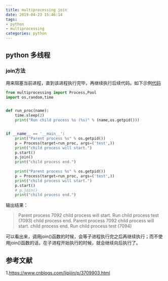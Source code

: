 ```yaml
---
title: multiprocessing join
date: 2019-04-23 15:46:14
tags:
- python
- multiprocessing
categories: python
---
```


## python 多线程 
### join方法
用来阻塞当前进程，直到该进程执行完毕，再继续执行后续代码。如下示例[代码](https://github.com/mxxhcm/myown_code/blob/master/tools/process_thread/multiprocessing_join.py)
``` python
from multiprocessing import Process,Pool
import os,random,time


def run_proc(name):
    time.sleep(2)
    print("Run child process %s (%s)" % (name,os.getpid()))


if __name__ == '__main__':
    print("Parent process %s" % os.getpid())
    p = Process(target=run_proc, args=('test',))
    print("child process will start.")
    p.start()
    p.join()
    print("child process end.")
 
    print("Parent process %s" % os.getpid())
    p = Process(target=run_proc, args=('test',))
    print("child process will start.")
    p.start()
    # p.join()
    print("child process end.")
```
输出结果：
> Parent process 7092
child process will start.
Run child process test (7093)
child process end.
Parent process 7092
child process will start.
child process end.
Run child process test (7094)

可以看出来，调用join()函数的时候，会等子进程执行完之后再继续执行；而不使用join()函数的话，在子进程开始执行的时候，就会继续向后执行了。


## 参考文献
1.https://www.cnblogs.com/lipijin/p/3709903.html
